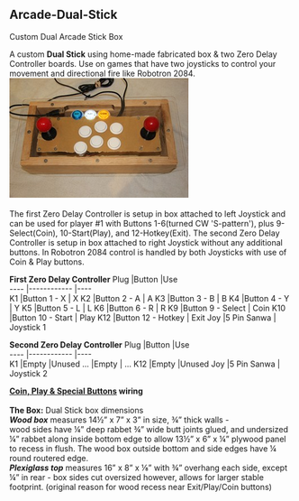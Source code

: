 ## **Arcade-Dual-Stick**
Custom Dual Arcade Stick Box

A custom **Dual Stick** using home-made fabricated box & two Zero Delay Controller boards. 
Use on games that have two joysticks to control your movement and directional fire like Robotron 2084.<br/>
[![A](Pics/TNx2/Dual%20Stick.JPG)](Pics/Dual%20Stick.JPG)  
<br/> 
The first Zero Delay Controller is setup in box attached to left Joystick and can be used for player #1 with 
Buttons 1-6(turned CW 'S-pattern'), plus 9-Select(Coin), 10-Start(Play), and 12-Hotkey(Exit). 
The second Zero Delay Controller is setup in box attached to right Joystick without any additional buttons. 
In Robotron 2084 control is handled by both Joysticks with use of Coin & Play buttons.<br/>

**First Zero Delay Controller**
Plug |Button       |Use  
---- |------------ |----  
K1   |Button 1 - X | X
K2   |Button 2 - A | A
K3   |Button 3 - B | B
K4   |Button 4 - Y | Y
K5   |Button 5 - L | L
K6   |Button 6 - R | R
K9   |Button 9 - Select | Coin
K10  |Button 10 - Start | Play
K12  |Button 12 - Hotkey | Exit
Joy  |5 Pin Sanwa | Joystick 1
 
**Second Zero Delay Controller**
Plug |Button       |Use  
---- |------------ |----  
K1   |Empty        |Unused
...  |Empty        | ...
K12  |Empty        |Unused
Joy  |5 Pin Sanwa | Joystick 2 
 
**[Coin, Play & Special Buttons](https://craigb-spinner.github.io/Arcade-Spinner/Coin-Play-Exit.html) wiring**<br/>
<br/>
**The Box:** Dual Stick box dimensions  
***Wood box*** measures 14½” x 7” x 3” in size, ¾” thick walls -   
wood sides have ¼” deep rabbet ¾” wide butt joints glued, and undersized ¼” rabbet along inside bottom edge to allow 13½” x 6” x ¼” plywood panel to recess in flush. The wood box outside bottom and side edges have ¼ round routered edge.  
***Plexiglass top*** measures 16” x 8” x ⅛” with ¾” overhang each side, except ¼” in rear - box sides cut oversized however, allows for larger stable footprint. (original reason for wood recess near Exit/Play/Coin buttons)
